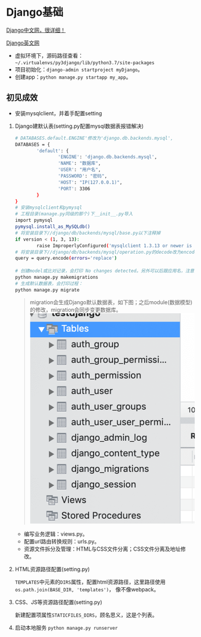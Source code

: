 # Django基础

[Django中文网，很详细！](https://docs.djangoproject.com/zh-hans/2.1/)

[Django英文网](https://docs.djangoproject.com/en/2.2/)

- 虚拟环境下，源码路径查看：`~/.virtualenvs/py3django/lib/python3.7/site-packages`
- 项目初始化：`django-admin startproject myDjango`。
- 创建app：`python manage.py startapp my_app`。

## 初见成效

- 安装mysqlclient，并着手配置setting

1. Django建默认表(setting.py配置mysql数据表报错解决)

	```sh
	# DATABASES.default.ENGINE'修改为'django.db.backends.mysql',
	DATABASES = {
			'default': {
					'ENGINE': 'django.db.backends.mysql',
					'NAME': "数据库",
					'USER': "用户名",
					'PASSWORD': "密码",
					'HOST': "IP(127.0.0.1)",
					'PORT': 3306
			}
	}
	# 安装mysqlclient和pymysql
	# 工程目录(manage.py同级的那个)下__init__.py导入
	import pymysql 
	pymysql.install_as_MySQLdb()
	# 将安装目录下//django/db/backends/mysql/base.py以下注释掉
	if version < (1, 3, 13):
			raise ImproperlyConfigured('mysqlclient 1.3.13 or newer is required; you have %s.' % Database.__version__)
	# 将安装目录下//django/db/backends/mysql/operation.py的decode改为encode，py3默认str是unicode编码了，可以encode
	query = query.encode(errors='replace')

	# 创建model或比对记录，会打印 No changes detected。另外可以后跟应用名，注意每个app应在INSTALLED_APPS定义
	python manage.py makemigrations
	# 生成默认数据表，会打印过程：
	python manage.py migrate
	```

	> migration会生成Django默认数据表，如下图；之后module(数据模型)的修改，migration会同步变更数据库。
	![](../../.imgs/gen_tables.png)

	- 编写业务逻辑：views.py。
	- 配置url路由转换规则：urls.py。
	- 资源文件拆分及管理：HTML与CSS文件分离；CSS文件分离及地址修改。
2. HTML资源路径配置(setting.py)

	`TEMPLATES`中元素的`DIRS`属性，配置html资源路径，这里路径使用`os.path.join(BASE_DIR, 'templates')`，
	像不像webpack。

3. CSS、JS等资源路径配置(setting.py)

	新建配置项属性`STATICFILES_DIRS`，顾名思义，这是个列表。


4. 启动本地服务 `python manage.py runserver`
